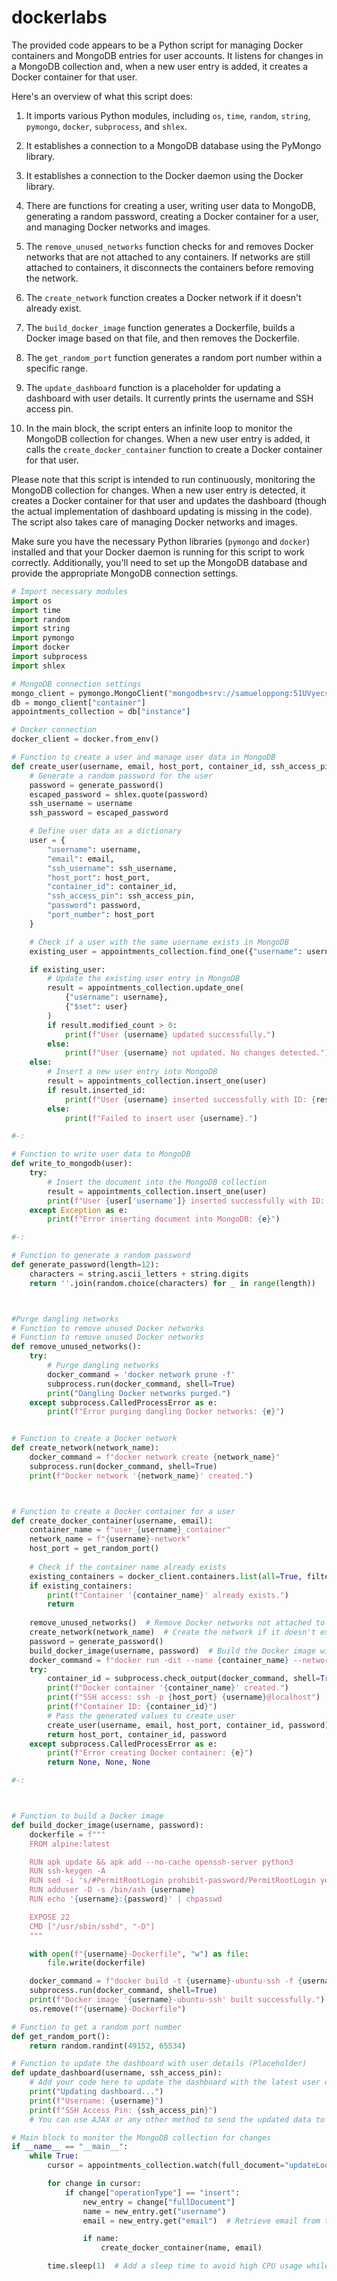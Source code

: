 # dockerlabs

The provided code appears to be a Python script for managing Docker containers and MongoDB entries for user accounts. It listens for changes in a MongoDB collection and, when a new user entry is added, it creates a Docker container for that user.

Here's an overview of what this script does:

1. It imports various Python modules, including `os`, `time`, `random`, `string`, `pymongo`, `docker`, `subprocess`, and `shlex`.

2. It establishes a connection to a MongoDB database using the PyMongo library.

3. It establishes a connection to the Docker daemon using the Docker library.

4. There are functions for creating a user, writing user data to MongoDB, generating a random password, creating a Docker container for a user, and managing Docker networks and images.

5. The `remove_unused_networks` function checks for and removes Docker networks that are not attached to any containers. If networks are still attached to containers, it disconnects the containers before removing the network.

6. The `create_network` function creates a Docker network if it doesn't already exist.

7. The `build_docker_image` function generates a Dockerfile, builds a Docker image based on that file, and then removes the Dockerfile.

8. The `get_random_port` function generates a random port number within a specific range.

9. The `update_dashboard` function is a placeholder for updating a dashboard with user details. It currently prints the username and SSH access pin.

10. In the main block, the script enters an infinite loop to monitor the MongoDB collection for changes. When a new user entry is added, it calls the `create_docker_container` function to create a Docker container for that user.

Please note that this script is intended to run continuously, monitoring the MongoDB collection for changes. When a new user entry is detected, it creates a Docker container for that user and updates the dashboard (though the actual implementation of dashboard updating is missing in the code). The script also takes care of managing Docker networks and images.

Make sure you have the necessary Python libraries (`pymongo` and `docker`) installed and that your Docker daemon is running for this script to work correctly. Additionally, you'll need to set up the MongoDB database and provide the appropriate MongoDB connection settings.



```python
# Import necessary modules
import os
import time
import random
import string
import pymongo
import docker
import subprocess
import shlex

# MongoDB connection settings
mongo_client = pymongo.MongoClient("mongodb+srv://samueloppong:51UVyecsZ3sLCOPC@cluster0.52xfihh.mongodb.net/?retryWrites=true&w=majority")
db = mongo_client["container"]
appointments_collection = db["instance"]

# Docker connection
docker_client = docker.from_env()

# Function to create a user and manage user data in MongoDB
def create_user(username, email, host_port, container_id, ssh_access_pin):
    # Generate a random password for the user
    password = generate_password()
    escaped_password = shlex.quote(password)
    ssh_username = username
    ssh_password = escaped_password

    # Define user data as a dictionary
    user = {
        "username": username,
        "email": email,
        "ssh_username": ssh_username,
        "host_port": host_port,
        "container_id": container_id,
        "ssh_access_pin": ssh_access_pin,
        "password": password,
        "port_number": host_port
    }

    # Check if a user with the same username exists in MongoDB
    existing_user = appointments_collection.find_one({"username": username})

    if existing_user:
        # Update the existing user entry in MongoDB
        result = appointments_collection.update_one(
            {"username": username},
            {"$set": user}
        )
        if result.modified_count > 0:
            print(f"User {username} updated successfully.")
        else:
            print(f"User {username} not updated. No changes detected.")
    else:
        # Insert a new user entry into MongoDB
        result = appointments_collection.insert_one(user)
        if result.inserted_id:
            print(f"User {username} inserted successfully with ID: {result.inserted_id}")
        else:
            print(f"Failed to insert user {username}.")

#-:

# Function to write user data to MongoDB
def write_to_mongodb(user):
    try:
        # Insert the document into the MongoDB collection
        result = appointments_collection.insert_one(user)
        print(f"User {user['username']} inserted successfully with ID: {result.inserted_id}")
    except Exception as e:
        print(f"Error inserting document into MongoDB: {e}")

#-:

# Function to generate a random password
def generate_password(length=12):
    characters = string.ascii_letters + string.digits
    return ''.join(random.choice(characters) for _ in range(length))



#Purge dangling networks
# Function to remove unused Docker networks
# Function to remove unused Docker networks
def remove_unused_networks():
    try:
        # Purge dangling networks
        docker_command = 'docker network prune -f'
        subprocess.run(docker_command, shell=True)
        print("Dangling Docker networks purged.")
    except subprocess.CalledProcessError as e:
        print(f"Error purging dangling Docker networks: {e}")


# Function to create a Docker network
def create_network(network_name):
    docker_command = f"docker network create {network_name}"
    subprocess.run(docker_command, shell=True)
    print(f"Docker network '{network_name}' created.")



# Function to create a Docker container for a user
def create_docker_container(username, email):
    container_name = f"user_{username}_container"
    network_name = f"{username}-network"
    host_port = get_random_port()
    
    # Check if the container name already exists
    existing_containers = docker_client.containers.list(all=True, filters={"name": container_name})
    if existing_containers:
        print(f"Container '{container_name}' already exists.")
        return
    
    remove_unused_networks()  # Remove Docker networks not attached to any container
    create_network(network_name)  # Create the network if it doesn't exist
    password = generate_password()
    build_docker_image(username, password)  # Build the Docker image with a generated password
    docker_command = f"docker run -dit --name {container_name} --network {network_name} -p {host_port}:22 {username}-ubuntu-ssh"
    try:
        container_id = subprocess.check_output(docker_command, shell=True, text=True).strip()
        print(f"Docker container '{container_name}' created.")
        print(f"SSH access: ssh -p {host_port} {username}@localhost")
        print(f"Container ID: {container_id}")
        # Pass the generated values to create_user
        create_user(username, email, host_port, container_id, password)
        return host_port, container_id, password
    except subprocess.CalledProcessError as e:
        print(f"Error creating Docker container: {e}")
        return None, None, None

#-:



# Function to build a Docker image
def build_docker_image(username, password):
    dockerfile = f"""
    FROM alpine:latest

    RUN apk update && apk add --no-cache openssh-server python3
    RUN ssh-keygen -A
    RUN sed -i 's/#PermitRootLogin prohibit-password/PermitRootLogin yes/' /etc/ssh/sshd_config
    RUN adduser -D -s /bin/ash {username}
    RUN echo '{username}:{password}' | chpasswd

    EXPOSE 22
    CMD ["/usr/sbin/sshd", "-D"]
    """

    with open(f"{username}-Dockerfile", "w") as file:
        file.write(dockerfile)

    docker_command = f"docker build -t {username}-ubuntu-ssh -f {username}-Dockerfile ."
    subprocess.run(docker_command, shell=True)
    print(f"Docker image '{username}-ubuntu-ssh' built successfully.")
    os.remove(f"{username}-Dockerfile")

# Function to get a random port number
def get_random_port():
    return random.randint(49152, 65534)

# Function to update the dashboard with user details (Placeholder)
def update_dashboard(username, ssh_access_pin):
    # Add your code here to update the dashboard with the latest user details
    print("Updating dashboard...")
    print(f"Username: {username}")
    print(f"SSH Access Pin: {ssh_access_pin}")
    # You can use AJAX or any other method to send the updated data to the dashboard

# Main block to monitor the MongoDB collection for changes
if __name__ == "__main__":
    while True:
        cursor = appointments_collection.watch(full_document="updateLookup")

        for change in cursor:
            if change["operationType"] == "insert":
                new_entry = change["fullDocument"]
                name = new_entry.get("username")
                email = new_entry.get("email")  # Retrieve email from the MongoDB document

                if name:
                    create_docker_container(name, email)

        time.sleep(1)  # Add a sleep time to avoid high CPU usage while polling
```
